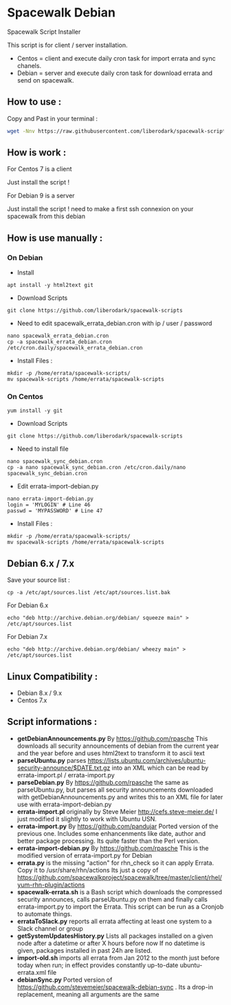 # Spacewalk Debian
Spacewalk Script Installer 

This script is for client / server installation.
- Centos = client and execute daily cron task for import errata and sync chanels.
- Debian = server and execute daily cron task for download errata and send on spacewalk.

## How to use :

Copy and Past in your terminal :

```bash
wget -Nnv https://raw.githubusercontent.com/liberodark/spacewalk-scripts/install.sh && chmod +x install.sh; ./install.sh
```

## How is work :

For Centos 7 is a client

Just install the script !

For Debian 9 is a server

Just install the script !
need to make a first ssh connexion on your spacewalk from this debian

## How is use manually :

### On Debian

- Install

```
apt install -y html2text git
```

- Download Scripts

```
git clone https://github.com/liberodark/spacewalk-scripts
```

- Need to edit spacewalk_errata_debian.cron with ip / user / password

```
nano spacewalk_errata_debian.cron
cp -a spacewalk_errata_debian.cron /etc/cron.daily/spacewalk_errata_debian.cron
```

- Install Files :

```
mkdir -p /home/errata/spacewalk-scripts/
mv spacewalk-scripts /home/errata/spacewalk-scripts
```

### On Centos


```
yum install -y git
```

- Download Scripts

```
git clone https://github.com/liberodark/spacewalk-scripts
```

- Need to install file 

```
nano spacewalk_sync_debian.cron
cp -a nano spacewalk_sync_debian.cron /etc/cron.daily/nano spacewalk_sync_debian.cron
```

- Edit errata-import-debian.py

```
nano errata-import-debian.py
login = 'MYLOGIN' # Line 46
passwd = 'MYPASSWORD' # Line 47
```

- Install Files :

```
mkdir -p /home/errata/spacewalk-scripts/
mv spacewalk-scripts /home/errata/spacewalk-scripts
```

## Debian 6.x / 7.x

Save your source list :

```cp -a /etc/apt/sources.list /etc/apt/sources.list.bak```

For Debian 6.x

```echo "deb http://archive.debian.org/debian/ squeeze main" > /etc/apt/sources.list```

For Debian 7.x

```echo "deb http://archive.debian.org/debian/ wheezy main" > /etc/apt/sources.list```

## Linux Compatibility :

- Debian 8.x / 9.x
- Centos 7.x


## Script informations :

- **getDebianAnnouncements.py** By https://github.com/rpasche This downloads all security announcements of debian from the current year and the year before and uses html2text to transform it to ascii text
- **parseUbuntu.py** parses https://lists.ubuntu.com/archives/ubuntu-security-announce/$DATE.txt.gz into an XML which can be read by errata-import.pl / errata-import.py
- **parseDebian.py** By https://github.com/rpasche the same as parseUbuntu.py, but parses all security announcements downloaded with getDebianAnnouncements.py and writes this to an XML file for later use with errata-import-debian.py
- **errata-import.pl** originally by Steve Meier http://cefs.steve-meier.de/ I just modified it slightly to work with Ubuntu USN.
- **errata-import.py** By https://github.com/pandujar Ported version of the previous one. Includes some enhancenments like date, author and better package processing. Its quite faster than the Perl version.
- **errata-import-debian.py** By https://github.com/rpasche This is the modified version of errata-import.py for Debian
- **errata.py** is the missing "action" for rhn_check so it can apply Errata. Copy it to /usr/share/rhn/actions 
Its just a copy of https://github.com/spacewalkproject/spacewalk/tree/master/client/rhel/yum-rhn-plugin/actions
- **spacewalk-errata.sh** is a Bash script which downloads the compressed security announces, calls parseUbuntu.py on them and finally calls errata-import.py to import the Errata. This script can be run as a Cronjob to automate things.
- **errataToSlack.py** reports all errata affecting at least one system to a Slack channel or group
- **getSystemUpdatesHistory.py** Lists all packages installed on a given node after a datetime or after X hours before now
If no datetime is given, packages installed in past 24h are listed.
- **import-old.sh** imports all errata from Jan 2012 to the month just before today when run; in effect provides constantly up-to-date ubuntu-errata.xml file
- **debianSync.py** Ported version of https://github.com/stevemeier/spacewalk-debian-sync . Its a drop-in replacement, meaning all arguments are the same
